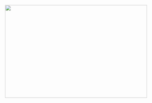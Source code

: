 <p align="center">
  <img width="460" height="300" src="https://cdn.medal.tv/assets/img/avatars/default.png">
</p>
